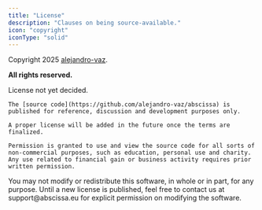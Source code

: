 ```yaml
---
title: "License"
description: "Clauses on being source-available."
icon: "copyright"
iconType: "solid"
---
```


Copyright 2025 [alejandro-vaz](https://github.com/alejandro-vaz).

**All rights reserved.**

<Warning>
    License not yet decided.

    The [source code](https://github.com/alejandro-vaz/abscissa) is published for reference, discussion and development purposes only.

    A proper license will be added in the future once the terms are finalized.

    Permission is granted to use and view the source code for all sorts of non-commercial purposes, such as education, personal use and charity. Any use related to financial gain or business activity requires prior written permission.
</Warning>

<Danger>
    You may not modify or redistribute this software, in whole or in part, for any purpose.
</Danger>

<Info>
    Until a new license is published, feel free to contact us at support@abscissa.eu for explicit permission on modifying the software.
</Info>